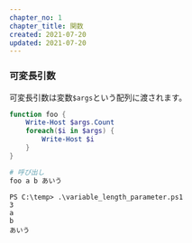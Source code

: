 ```yaml
---
chapter_no: 1
chapter_title: 関数
created: 2021-07-20
updated: 2021-07-20
---
```

### 可変長引数

可変長引数は変数`$args`という配列に渡されます。
```:variable_length_parameter.ps1
function foo {
    Write-Host $args.Count
    foreach($i in $args) {
        Write-Host $i
    }
}

# 呼び出し
foo a b あいう
```

```output:出力結果
PS C:\temp> .\variable_length_parameter.ps1
3
a     
b     
あいう
```
